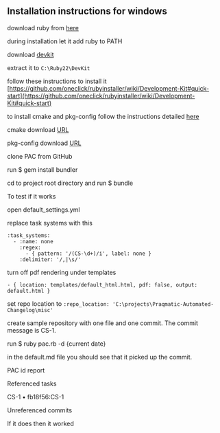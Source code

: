 ## Installation instructions for windows

download ruby from [here](http://dl.bintray.com/oneclick/rubyinstaller/rubyinstaller-2.2.4.exe)

during installation let it add ruby to PATH

download [devkit](http://dl.bintray.com/oneclick/rubyinstaller/DevKit-mingw64-32-4.7.2-20130224-1151-sfx.exe)

extract it to `C:\Ruby22\DevKit`

follow these instructions to install it
[https://github.com/oneclick/rubyinstaller/wiki/Development-Kit#quick-start](https://github.com/oneclick/rubyinstaller/wiki/Development-Kit#quick-start)

to install cmake and pkg-config follow the instructions detailed [here](http://stackoverflow.com/a/31254515)

cmake download [URL](http://www.cmake.org/files/v3.2/cmake-3.2.3-win32-x86.zip)

pkg-config download [URL](http://iweb.dl.sourceforge.net/project/mingw-w64/Toolchains%20targetting%20Win64/Personal%20Builds/ray_linn/64bit-libraries/pkg-config/pkg-config-0.26.7z)

clone PAC from GitHub

run $ gem install bundler

cd to project root directory and run $ bundle


To test if it works

open default_settings.yml

replace task systems with this

```
:task_systems:
  - :name: none
    :regex:
      - { pattern: '/(CS-\d+)/i', label: none }
    :delimiter: '/,|\s/'
```
  
turn off pdf rendering under templates

`- { location: templates/default_html.html, pdf: false, output: default.html }`

set repo location to
`:repo_location: 'C:\projects\Praqmatic-Automated-Changelog\misc'`

create sample repository with one file and one commit. 
The commit message is CS-1.

run $ ruby pac.rb -d {current date}

in the default.md file you should see that it picked up the commit.

PAC id report

Referenced tasks

CS-1
• fb18f56:CS-1

Unreferenced commits


If it does then it worked